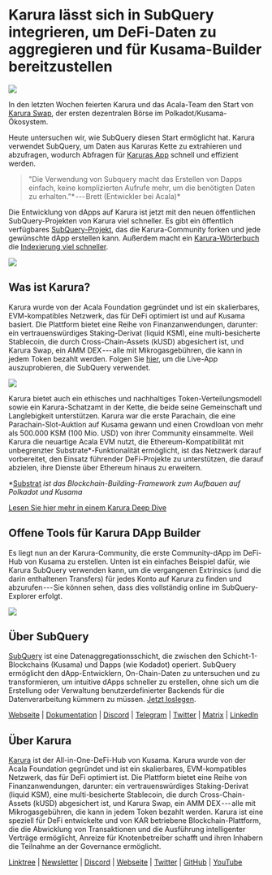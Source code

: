 # Karura lässt sich in SubQuery integrieren, um DeFi-Daten zu aggregieren und für Kusama-Builder bereitzustellen

![](https://cdn-images-1.medium.com/max/1600/0*EBj5be1webNUchfi)

In den letzten Wochen feierten Karura und das Acala-Team den Start von [Karura Swap](https://apps.karura.network/), der ersten dezentralen Börse im Polkadot/Kusama-Ökosystem.

Heute untersuchen wir, wie SubQuery diesen Start ermöglicht hat. Karura verwendet SubQuery, um Daten aus Karuras Kette zu extrahieren und abzufragen, wodurch Abfragen für [Karuras App](https://apps.karura.network/) schnell und effizient werden.

> "Die Verwendung von Subquery macht das Erstellen von Dapps einfach, keine komplizierten Aufrufe mehr, um die benötigten Daten zu erhalten."* --- Brett (Entwickler bei Acala)*

Die Entwicklung von dApps auf Karura ist jetzt mit den neuen öffentlichen SubQuery-Projekten von Karura viel schneller. Es gibt ein öffentlich verfügbares [SubQuery-Projekt](https://explorer.subquery.network/subquery/AcalaNetwork/karura), das die Karura-Community forken und jede gewünschte dApp erstellen kann. Außerdem macht ein [Karura-Wörterbuch](https://explorer.subquery.network/subquery/AcalaNetwork/karura-dictionary) die [Indexierung viel schneller](https://subquery.medium.com/subquerys-just-got-a-lot-faster-with-the-dictionary-8a7a1447574).

![](https://cdn-images-1.medium.com/max/1600/1*vvI_pI93mhe4kzSNQ2yMoQ.png)

## Was ist Karura?

Karura wurde von der Acala Foundation gegründet und ist ein skalierbares, EVM-kompatibles Netzwerk, das für DeFi optimiert ist und auf Kusama basiert. Die Plattform bietet eine Reihe von Finanzanwendungen, darunter: ein vertrauenswürdiges Staking-Derivat (liquid KSM), eine multi-besicherte Stablecoin, die durch Cross-Chain-Assets (kUSD) abgesichert ist, und Karura Swap, ein AMM DEX --- alle mit Mikrogasgebühren, die kann in jedem Token bezahlt werden. Folgen Sie [hier](http://apps.karura.network), um die Live-App auszuprobieren, die SubQuery verwendet.

![](https://cdn-images-1.medium.com/max/1600/0*g174RcFJwJcw2ITS)

Karura bietet auch ein ethisches und nachhaltiges Token-Verteilungsmodell sowie ein Karura-Schatzamt in der Kette, die beide seine Gemeinschaft und Langlebigkeit unterstützen. Karura war die erste Parachain, die eine Parachain-Slot-Auktion auf Kusama gewann und einen Crowdloan von mehr als 500.000 KSM (100 Mio. USD) von ihrer Community einsammelte. Weil Karura die neuartige Acala EVM nutzt, die Ethereum-Kompatibilität mit unbegrenzter Substrate*-Funktionalität ermöglicht, ist das Netzwerk darauf vorbereitet, den Einsatz führender DeFi-Projekte zu unterstützen, die darauf abzielen, ihre Dienste über Ethereum hinaus zu erweitern.

*[Substrat](http://substrate.dev/) *ist das Blockchain-Building-Framework zum Aufbauen auf Polkadot und Kusama*

[Lesen Sie hier mehr in einem Karura Deep Dive](https://medium.com/acalanetwork/countdown-to-karura-a-deep-dive-on-the-defi-hub-of-kusama-410066fc1e1f)

## Offene Tools für Karura DApp Builder

Es liegt nun an der Karura-Community, die erste Community-dApp im DeFi-Hub von Kusama zu erstellen. Unten ist ein einfaches Beispiel dafür, wie Karura SubQuery verwenden kann, um die vergangenen Extrinsics (und die darin enthaltenen Transfers) für jedes Konto auf Karura zu finden und abzurufen --- Sie können sehen, dass dies vollständig online im SubQuery-Explorer erfolgt. 

![](https://cdn-images-1.medium.com/max/1600/0*t6stH0LeQC8M5fSp)

## Über SubQuery

[SubQuery](https://subquery.network/) ist eine Datenaggregationsschicht, die zwischen den Schicht-1-Blockchains (Kusama) und Dapps (wie Kodadot) operiert. SubQuery ermöglicht den dApp-Entwicklern, On-Chain-Daten zu untersuchen und zu transformieren, um intuitive dApps schneller zu erstellen, ohne sich um die Erstellung oder Verwaltung benutzerdefinierter Backends für die Datenverarbeitung kümmern zu müssen. [Jetzt loslegen](https://doc.subquery.network/).

[Webseite](https://subquery.network/) | [Dokumentation](https://doc.subquery.network/) | [Discord](https://discord.com/invite/78zg8aBSMG) | [Telegram](https://t.me/subquerynetwork) | [Twitter](https://twitter.com/subquerynetwork) | [Matrix](https://matrix.to/#/#subquery:matrix.org) | [LinkedIn](https://www.linkedin.com/company/subquery)



## Über Karura

[Karura](http://acala.network/karura) ist der All-in-One-DeFi-Hub von Kusama. Karura wurde von der Acala Foundation gegründet und ist ein skalierbares, EVM-kompatibles Netzwerk, das für DeFi optimiert ist. Die Plattform bietet eine Reihe von Finanzanwendungen, darunter: ein vertrauenswürdiges Staking-Derivat (liquid KSM), eine multi-besicherte Stablecoin, die durch Cross-Chain-Assets (kUSD) abgesichert ist, und Karura Swap, ein AMM DEX --- alle mit Mikrogasgebühren, die kann in jedem Token bezahlt werden. Karura ist eine speziell für DeFi entwickelte und von KAR betriebene Blockchain-Plattform, die die Abwicklung von Transaktionen und die Ausführung intelligenter Verträge ermöglicht, Anreize für Knotenbetreiber schafft und ihren Inhabern die Teilnahme an der Governance ermöglicht.

[Linktree](http://linktr.ee/karuranetwork) | [Newsletter](https://share.hsforms.com/1X9RxkXk-R62I0VNbATaDXw4h8qc) | [Discord](https://discord.gg/vdbFVCH) | [Webseite](http://acala.network/karura) | [Twitter](https://twitter.com/KaruraNetwork) | [GitHub](https://github.com/AcalaNetwork/Acala) | [YouTube](http://youtube.com/c/acalanetwork)
